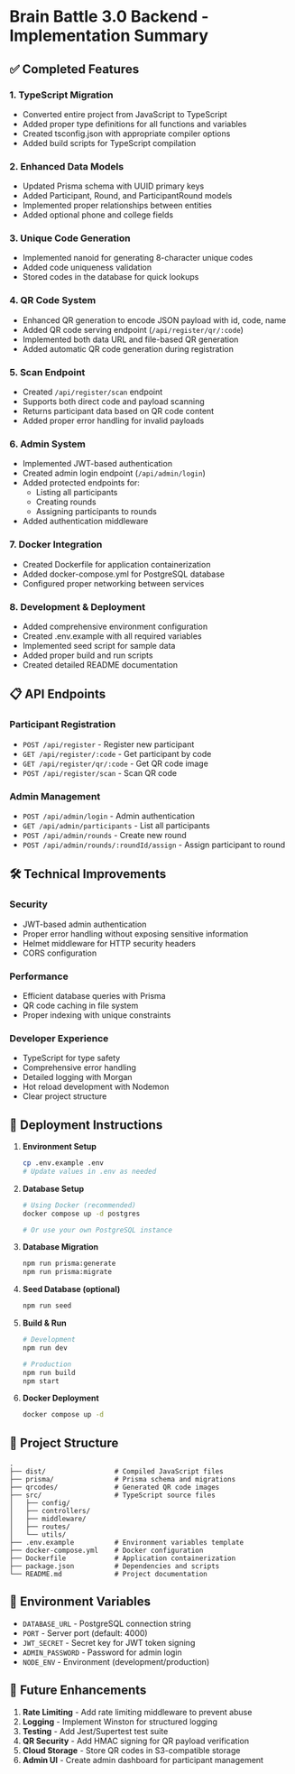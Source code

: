 # Brain Battle 3.0 Backend - Implementation Summary

## ✅ Completed Features

### 1. TypeScript Migration
- Converted entire project from JavaScript to TypeScript
- Added proper type definitions for all functions and variables
- Created tsconfig.json with appropriate compiler options
- Added build scripts for TypeScript compilation

### 2. Enhanced Data Models
- Updated Prisma schema with UUID primary keys
- Added Participant, Round, and ParticipantRound models
- Implemented proper relationships between entities
- Added optional phone and college fields

### 3. Unique Code Generation
- Implemented nanoid for generating 8-character unique codes
- Added code uniqueness validation
- Stored codes in the database for quick lookups

### 4. QR Code System
- Enhanced QR generation to encode JSON payload with id, code, name
- Added QR code serving endpoint (`/api/register/qr/:code`)
- Implemented both data URL and file-based QR generation
- Added automatic QR code generation during registration

### 5. Scan Endpoint
- Created `/api/register/scan` endpoint
- Supports both direct code and payload scanning
- Returns participant data based on QR code content
- Added proper error handling for invalid payloads

### 6. Admin System
- Implemented JWT-based authentication
- Created admin login endpoint (`/api/admin/login`)
- Added protected endpoints for:
  - Listing all participants
  - Creating rounds
  - Assigning participants to rounds
- Added authentication middleware

### 7. Docker Integration
- Created Dockerfile for application containerization
- Added docker-compose.yml for PostgreSQL database
- Configured proper networking between services

### 8. Development & Deployment
- Added comprehensive environment configuration
- Created .env.example with all required variables
- Implemented seed script for sample data
- Added proper build and run scripts
- Created detailed README documentation

## 📋 API Endpoints

### Participant Registration
- `POST /api/register` - Register new participant
- `GET /api/register/:code` - Get participant by code
- `GET /api/register/qr/:code` - Get QR code image
- `POST /api/register/scan` - Scan QR code

### Admin Management
- `POST /api/admin/login` - Admin authentication
- `GET /api/admin/participants` - List all participants
- `POST /api/admin/rounds` - Create new round
- `POST /api/admin/rounds/:roundId/assign` - Assign participant to round

## 🛠️ Technical Improvements

### Security
- JWT-based admin authentication
- Proper error handling without exposing sensitive information
- Helmet middleware for HTTP security headers
- CORS configuration

### Performance
- Efficient database queries with Prisma
- QR code caching in file system
- Proper indexing with unique constraints

### Developer Experience
- TypeScript for type safety
- Comprehensive error handling
- Detailed logging with Morgan
- Hot reload development with Nodemon
- Clear project structure

## 🚀 Deployment Instructions

1. **Environment Setup**
   ```bash
   cp .env.example .env
   # Update values in .env as needed
   ```

2. **Database Setup**
   ```bash
   # Using Docker (recommended)
   docker compose up -d postgres

   # Or use your own PostgreSQL instance
   ```

3. **Database Migration**
   ```bash
   npm run prisma:generate
   npm run prisma:migrate
   ```

4. **Seed Database (optional)**
   ```bash
   npm run seed
   ```

5. **Build & Run**
   ```bash
   # Development
   npm run dev

   # Production
   npm run build
   npm start
   ```

6. **Docker Deployment**
   ```bash
   docker compose up -d
   ```

## 📁 Project Structure

```
.
├── dist/                 # Compiled JavaScript files
├── prisma/               # Prisma schema and migrations
├── qrcodes/              # Generated QR code images
├── src/                  # TypeScript source files
│   ├── config/
│   ├── controllers/
│   ├── middleware/
│   ├── routes/
│   └── utils/
├── .env.example          # Environment variables template
├── docker-compose.yml    # Docker configuration
├── Dockerfile            # Application containerization
├── package.json          # Dependencies and scripts
└── README.md             # Project documentation
```

## 🔧 Environment Variables

- `DATABASE_URL` - PostgreSQL connection string
- `PORT` - Server port (default: 4000)
- `JWT_SECRET` - Secret key for JWT token signing
- `ADMIN_PASSWORD` - Password for admin login
- `NODE_ENV` - Environment (development/production)

## 🎯 Future Enhancements

1. **Rate Limiting** - Add rate limiting middleware to prevent abuse
2. **Logging** - Implement Winston for structured logging
3. **Testing** - Add Jest/Supertest test suite
4. **QR Security** - Add HMAC signing for QR payload verification
5. **Cloud Storage** - Store QR codes in S3-compatible storage
6. **Admin UI** - Create admin dashboard for participant management
